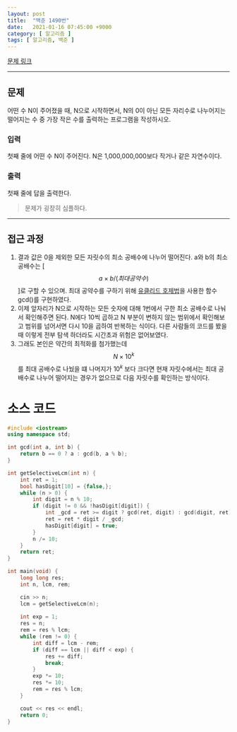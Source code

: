 ```yaml
---
layout: post
title:  "백준 1490번"
date:   2021-01-16 07:45:00 +9000
category: [ 알고리즘 ]
tags: [ 알고리즘, 백준 ]
---
```


[문제 링크](https://www.acmicpc.net/problem/1490)

---

## 문제
어떤 수 N이 주어졌을 때, N으로 시작하면서, N의 0이 아닌 모든 자리수로 나누어지는 떨어지는 수 중 가장 작은 수를 출력하는 프로그램을 작성하시오.

### 입력
첫째 줄에 어떤 수 N이 주어진다. N은 1,000,000,000보다 작거나 같은 자연수이다.

### 출력
첫째 줄에 답을 출력한다.

> 문제가 굉장히 심플하다.

---

## 접근 과정
1. 결과 값은 0을 제외한 모든 자릿수의 최소 공배수에 나누어 떨어진다. a와 b의 최소 공배수는 \[ $$a \times b / (최대공약수)$$ \]로 구할 수 있으며. 최대 공약수를 구하기 위해 [유클리드 호제법](https://ko.wikipedia.org/wiki/유클리드_호제법)을 사용한 함수 gcd()를 구현하였다.
2. 이제 앞자리가 N으로 시작하는 모든 숫자에 대해 1번에서 구한 최소 공배수로 나눠서 확인해주면 된다. N에다 10씩 곱하고 N 부분이 변하지 않는 범위에서 확인해보고 범위를 넘어서면 다시 10을 곱하여 반복하는 식이다. 다른 사람들의 코드를 봤을 때 이렇게 전부 탐색 하더라도 시간초과 위험은 없어보였다.
3. 그래도 본인은 약간의 최적화를 첨가했는데 $$N \times 10^k$$를 최대 공배수로 나눴을 떄 나머지가 $10^k$ 보다 크다면 현재 자릿수에서는 최대 공배수로 나누어 떨어지는 경우가 없으므로 다음 자릿수를 확인하는 방식이다.


# 소스 코드
```c++
#include <iostream>
using namespace std;

int gcd(int a, int b) {
    return b == 0 ? a : gcd(b, a % b);
}

int getSelectiveLcm(int n) {
    int ret = 1;
    bool hasDigit[10] = {false,};
    while (n > 0) {
        int digit = n % 10;
        if (digit != 0 && !hasDigit[digit]) {
            int _gcd = ret >= digit ? gcd(ret, digit) : gcd(digit, ret);
            ret = ret * digit / _gcd;
            hasDigit[digit] = true;
        }
        n /= 10;
    }
    return ret;
}

int main(void) {
    long long res;
    int n, lcm, rem;

    cin >> n;
    lcm = getSelectiveLcm(n);
    
    int exp = 1;
    res = n;
    rem = res % lcm;
    while (rem != 0) {
        int diff = lcm - rem;
        if (diff == lcm || diff < exp) {
            res += diff;
            break;
        }
        exp *= 10;
        res *= 10;
        rem = res % lcm;
    }

    cout << res << endl;
    return 0;
}
```